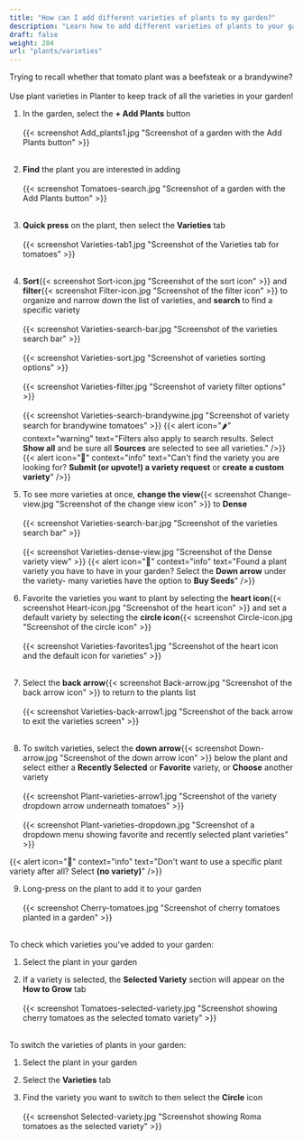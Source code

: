 ```yaml
---
title: "How can I add different varieties of plants to my garden?"
description: "Learn how to add different varieties of plants to your garden"
draft: false
weight: 204
url: "plants/varieties"
---
```


Trying to recall whether that tomato plant was a beefsteak or a brandywine?<br /><br />
Use plant varieties in Planter to keep track of all the varieties in your garden!

1. In the garden, select the **+ Add Plants** button<br /><br />
{{< screenshot Add_plants1.jpg "Screenshot of a garden with the Add Plants button" >}}<br /><br />

2. **Find** the plant you are interested in adding<br /><br />
{{< screenshot Tomatoes-search.jpg "Screenshot of a garden with the Add Plants button" >}}<br /><br />

3. **Quick press** on the plant, then select the **Varieties** tab<br /><br />
{{< screenshot Varieties-tab1.jpg "Screenshot of the Varieties tab for tomatoes" >}}<br /><br />

4. **Sort**{{< screenshot Sort-icon.jpg "Screenshot of the sort icon" >}} and **filter**{{< screenshot Filter-icon.jpg "Screenshot of the filter icon" >}} to organize and narrow down the list of varieties, and **search** to find a specific variety<br /><br />
{{< screenshot Varieties-search-bar.jpg "Screenshot of the varieties search bar" >}}<br /><br />
{{< screenshot Varieties-sort.jpg "Screenshot of varieties sorting options" >}}<br /><br />
{{< screenshot Varieties-filter.jpg "Screenshot of variety filter options" >}}<br /><br />
{{< screenshot Varieties-search-brandywine.jpg "Screenshot of variety search for brandywine tomatoes" >}}
{{< alert icon="🌶️" context="warning" text="Filters also apply to search results. Select **Show all** and be sure all **Sources** are selected to see all varieties." />}}
{{< alert icon="🌱" context="info" text="Can't find the variety you are looking for? **Submit (or upvote!) a variety request** or **create a custom variety**" />}}

5. To see more varieties at once, **change the view**{{< screenshot Change-view.jpg "Screenshot of the change view icon" >}} to **Dense**<br /><br />
{{< screenshot Varieties-search-bar.jpg "Screenshot of the varieties search bar" >}}<br /><br />
{{< screenshot Varieties-dense-view.jpg "Screenshot of the Dense variety view" >}}
{{< alert icon="🍅" context="info" text="Found a plant variety you have to have in your garden? Select the **Down arrow** under the variety- many varieties have the option to **Buy Seeds**" />}}

6. Favorite the varieties you want to plant by selecting the **heart icon**{{< screenshot Heart-icon.jpg "Screenshot of the heart icon" >}} and set a default variety by selecting the **circle icon**{{< screenshot Circle-icon.jpg "Screenshot of the circle icon" >}}<br /><br />
{{< screenshot Varieties-favorites1.jpg "Screenshot of the heart icon and the default icon for varieties" >}}<br /><br />

7. Select the **back arrow**{{< screenshot Back-arrow.jpg "Screenshot of the back arrow icon" >}} to return to the plants list<br /><br />
{{< screenshot Varieties-back-arrow1.jpg "Screenshot of the back arrow to exit the varieties screen" >}}<br /><br />

8. To switch varieties, select the **down arrow**{{< screenshot Down-arrow.jpg "Screenshot of the down arrow icon" >}} below the plant and select either a **Recently Selected** or **Favorite** variety, or **Choose** another variety<br /><br />
{{< screenshot Plant-varieties-arrow1.jpg "Screenshot of the variety dropdown arrow underneath tomatoes" >}}<br /><br />
{{< screenshot Plant-varieties-dropdown.jpg "Screenshot of a dropdown menu showing favorite and recently selected plant varieties" >}}

{{< alert icon="🧄" context="info" text="Don't want to use a specific plant variety after all? Select **(no variety)**" />}}

9. Long-press on the plant to add it to your garden<br /><br />
{{< screenshot Cherry-tomatoes.jpg "Screenshot of cherry tomatoes planted in a garden" >}}<br /><br />

To check which varieties you've added to your garden:
1. Select the plant in your garden

2. If a variety is selected, the **Selected Variety** section will appear on the **How to Grow** tab<br /><br />
{{< screenshot Tomatoes-selected-variety.jpg "Screenshot showing cherry tomatoes as the selected tomato variety" >}}<br /><br />

To switch the varieties of plants in your garden:
1. Select the plant in your garden

2. Select the **Varieties** tab

3. Find the variety you want to switch to then select the **Circle** icon<br /><br />
{{< screenshot Selected-variety.jpg "Screenshot showing Roma tomatoes as the selected variety" >}}
